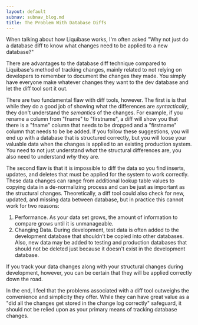 ```yaml
---
layout: default
subnav: subnav_blog.md
title: The Problem With Database Diffs
---
```

When talking about how Liquibase works, I'm often asked "Why not just do a database diff to know what changes need to be applied to a new database?"


There are advantages to the database diff technique compared to Liquibase's method of tracking changes, mainly related to not relying on developers to remember to document the changes they made.  You simply have everyone make whatever changes they want to the dev database and let the diff tool sort it out.


There are two fundamental flaw with diff tools, however.  The first is is that while they do a good job of showing what the differences are *syntactically*, they don't understand the *semantics* of the changes.  For example, if you rename a column from "fname" to "firstname", a diff will show you that there is a "fname" column that needs to be dropped and a "firstname" column that needs to be be added.  If you follow these suggestions, you will end up with a database that is structured correctly, but you will loose your valuable data when the changes is applied to an existing production system.  You need to not just understand *what* the structural differences are, you also need to understand *why* they are.


The second flaw is that it is impossible to diff the data so you find inserts, updates, and deletes that must be applied for the system to work correctly.  These data changes can range from additional lookup table values to copying data in a de-normalizing process and can be just as important as the structural changes.  Theoretically, a diff tool could also check for new, updated, and missing data between database, but in practice this cannot work for two reasons:

1. Performance.  As your data set grows, the amount of information to compare grows until it is unmanageable.
1. Changing Data.  During development, test data is often added to the development database that shouldn't be copied into other databases.   Also, new data may be added to testing and production databases that should not be deleted just because it doesn't exist in the development database.

If you track your data changes along with your structural changes during development, however, you can be certain that they will be applied correctly down the road.

In the end, I feel that the problems associated with a diff tool outweighs the convenience and simplicity they offer.  While they can have great value as a "did all the changes get stored in the change log correctly" safeguard, it should not be relied upon as your primary means of tracking database changes.
